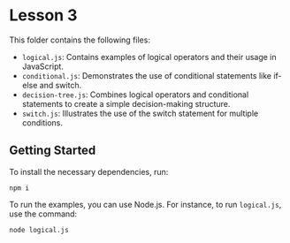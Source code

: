 # Lesson 3
This folder contains the following files:
- `logical.js`: Contains examples of logical operators and their usage in JavaScript.
- `conditional.js`: Demonstrates the use of conditional statements like if-else and switch.
- `decision-tree.js`: Combines logical operators and conditional statements to create a simple decision-making structure.
- `switch.js`: Illustrates the use of the switch statement for multiple conditions.


## Getting Started
To install the necessary dependencies, run:
```
npm i
```

To run the examples, you can use Node.js. For instance, to run `logical.js`, use the command:
```
node logical.js
``` 
